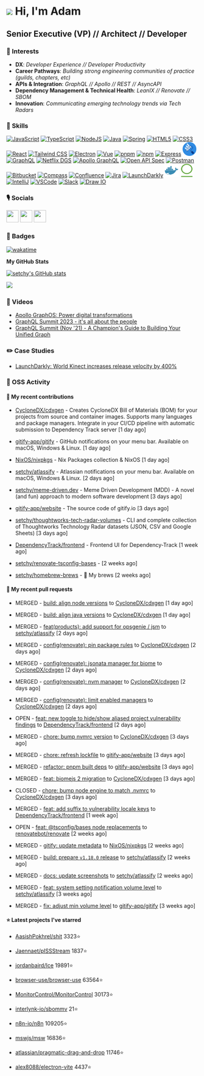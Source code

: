 ![](https://user-images.githubusercontent.com/18350557/176309783-0785949b-9127-417c-8b55-ab5a4333674e.gif) Hi, I'm Adam
============================================================================================================================

Senior Executive (VP) // Architect // Developer
-----------------------------------------------

### 🔭 Interests

- **DX**: *Developer Experience // Developer Productivity*
- **Career Pathways**: *Building strong engineering communities of practice (guilds, chapters, etc)*
- **APIs & Integration**: *GraphQL // Apollo // REST // AsyncAPI*
- **Dependency Management & Technical Health**: *LeanIX // Renovate // SBOM*
- **Innovation**: *Communicating emerging technology trends via Tech Radars*

### 💪 Skills

<p align="left">
  <a href="https://developer.mozilla.org/en-US/docs/Web/JavaScript" target="_blank" rel="noreferrer"><img src="https://raw.githubusercontent.com/danielcranney/readme-generator/main/public/icons/skills/javascript-colored.svg" width="36" height="36" alt="JavaScript" /></a>
  <a href="https://www.typescriptlang.org/" target="_blank" rel="noreferrer"><img src="https://raw.githubusercontent.com/danielcranney/readme-generator/main/public/icons/skills/typescript-colored.svg" width="36" height="36" alt="TypeScript" /></a>
  <a href="https://nodejs.org/en/" target="_blank" rel="noreferrer"><img src="https://raw.githubusercontent.com/danielcranney/readme-generator/main/public/icons/skills/nodejs-colored.svg" width="36" height="36" alt="NodeJS" /></a>
  <a href="https://www.oracle.com/java/" target="_blank" rel="noreferrer"><img src="https://raw.githubusercontent.com/danielcranney/readme-generator/main/public/icons/skills/java-colored.svg" width="36" height="36" alt="Java" /></a>
  <a href="https://spring.io/" target="_blank" rel="noreferrer"><img src="https://cdn.worldvectorlogo.com/logos/spring-3.svg" width="36" height="36" alt="Spring" /></a> 
  <a href="https://developer.mozilla.org/en-US/docs/Glossary/HTML5" target="_blank" rel="noreferrer"><img src="https://raw.githubusercontent.com/danielcranney/readme-generator/main/public/icons/skills/html5-colored.svg" width="36" height="36" alt="HTML5" /></a>
  <a href="https://www.w3.org/TR/CSS/#css" target="_blank" rel="noreferrer"><img src="https://raw.githubusercontent.com/danielcranney/readme-generator/main/public/icons/skills/css3-colored.svg" width="36" height="36" alt="CSS3" /></a>
  <a href="https://react.dev/" target="_blank" rel="noreferrer"><img src="https://cdn.worldvectorlogo.com/logos/react-2.svg" width="36" height="36" alt="React" /></a>
  <a href="https://tailwindcss.com/" target="_blank" rel="noreferrer"><img src="https://cdn.worldvectorlogo.com/logos/tailwind-css-2.svg" width="36" height="36" alt="Tailwind CSS" /></a>
  <a href="https://www.electronjs.org/" target="_blank" rel="noreferrer"><img src="https://cdn.worldvectorlogo.com/logos/electron-1.svg" width="36" height="36" alt="Electron" /></a>
  <a href="https://vuejs.org/" target="_blank" rel="noreferrer"><img src="https://cdn.worldvectorlogo.com/logos/vue-9.svg" width="36" height="36" alt="Vue" /></a>
  <a href="https://pnpm.io/" target="_blank" rel="noreferrer"><img src="https://encrypted-tbn0.gstatic.com/images?q=tbn:ANd9GcSGcwBnoTNg212cvEclMX-_qRw_P-_odFp3aafVal77Hg&s" width="36" height="36" alt="pnpm" /></a>
  <a href="https://www.npmjs.com/" target="_blank" rel="noreferrer"><img src="https://cdn.worldvectorlogo.com/logos/npm-square-red-1.svg" width="36" height="36" alt="npm" /></a>
  <a href="https://expressjs.com/" target="_blank" rel="noreferrer"><img src="https://raw.githubusercontent.com/danielcranney/readme-generator/main/public/icons/skills/express-colored.svg" width="36" height="36" alt="Express" /></a>
  <a href="https://docs.renovatebot.com/" target="_blank" rel="noreferrer"><img src="https://raw.githubusercontent.com/renovatebot/renovate/refs/heads/main/docs/usage/assets/images/logo.png" width="36" height="36" alt="Renovate" /></a>
  <a href="https://graphql.org/" target="_blank" rel="noreferrer"><img src="https://raw.githubusercontent.com/danielcranney/readme-generator/main/public/icons/skills/graphql-colored.svg" width="36" height="36" alt="GraphQL" /></a>
  <a href="https://netflix.github.io/dgs/" target="_blank" rel="noreferrer"><img src="https://raw.githubusercontent.com/Netflix/dgs/main/docs/images/dgs-framework-brand/Icon/dgs-icon--blue.svg" width="36" height="36" alt="Netflix DGS" /></a>
  <a href="https://apollographql.com/" target="_blank" rel="noreferrer"><img src="https://cdn.worldvectorlogo.com/logos/apollo-graphql-compact.svg" width="36" height="36" alt="Apollo GraphQL" /></a>
  <a href="https://swagger.io/specification/" target="_blank" rel="noreferrer"><img src="https://cdn.worldvectorlogo.com/logos/openapi-1.svg" width="36" height="36" alt="Open API Spec" /></a>
  <a href="https://www.postman.com//" target="_blank" rel="noreferrer"><img src="https://cdn.worldvectorlogo.com/logos/postman.svg" width="36" height="36" alt="Postman" /></a>
  <a href="https://www.atlassian.com/software/bitbucket" target="_blank" rel="noreferrer"><img src="https://cdn.worldvectorlogo.com/logos/bitbucket-icon.svg" width="36" height="36" alt="Bitbucket" /></a>
  <a href="https://www.atlassian.com/software/compass" target="_blank" rel="noreferrer"><img src="https://cdn.worldvectorlogo.com/logos/atlassian-compass-1.svg" width="36" height="36" alt="Compass" /></a>
  <a href="https://www.atlassian.com/software/confluence" target="_blank" rel="noreferrer"><img src="https://cdn.worldvectorlogo.com/logos/confluence-1.svg" width="36" height="36" alt="Confluence" /></a>
  <a href="https://www.atlassian.com/software/jira" target="_blank" rel="noreferrer"><img src="https://cdn.worldvectorlogo.com/logos/jira-1.svg" width="36" height="36" alt="Jira" /></a>
  <a href="https://launchdarkly.com/" target="_blank" rel="noreferrer"><img src="https://cdn.worldvectorlogo.com/logos/launchdarkly-2.svg" width="36" height="36" alt="LaunchDarkly" /></a>
  <a href="https://docker.com/" target="_blank" rel="noreferrer"><img src="https://raw.githubusercontent.com/nx211/homer-icons/master/png/docker.png" width="36" height="36" alt="Docker" /></a>
  <a href="https://jfrog.com/artifactory/" target="_blank" rel="noreferrer"><img src="https://raw.githubusercontent.com/nx211/homer-icons/master/png/artifactory.png" width="36" height="36" alt="Artifactory" /></a>
  <a href="https://www.jetbrains.com/idea/" target="_blank" rel="noreferrer"><img src="https://cdn.worldvectorlogo.com/logos/intellij-idea-1.svg" width="36" height="36" alt="IntelliJ" /></a>
  <a href="https://code.visualstudio.com/" target="_blank" rel="noreferrer"><img src="https://cdn.worldvectorlogo.com/logos/visual-studio-code-1.svg" width="36" height="36" alt="VSCode" /></a>
  <a href="https://slack.com/" target="_blank" rel="noreferrer"><img src="https://cdn.worldvectorlogo.com/logos/slack-new-logo.svg" width="36" height="36" alt="Slack" /></a>
  <a href="https://drawio-app.com/" target="_blank" rel="noreferrer"><img src="https://cdn.worldvectorlogo.com/logos/draw-io.svg" width="36" height="36" alt="Draw IO" /></a>
</p>

                      

### 🎙️ Socials
                  
<p align="left">
  <a href="https://www.github.com/setchy" target="_blank" rel="noreferrer"><img src="https://raw.githubusercontent.com/danielcranney/readme-generator/main/public/icons/socials/github.svg" width="32" height="32" /></a>
  <a href="https://www.linkedin.com/in/adamsetch" target="_blank" rel="noreferrer"><img src="https://raw.githubusercontent.com/danielcranney/readme-generator/main/public/icons/socials/linkedin.svg" width="32" height="32" /></a>
  <a href="https://www.twitter.com/setchy87" target="_blank" rel="noreferrer"><img src="https://raw.githubusercontent.com/danielcranney/readme-generator/main/public/icons/socials/twitter.svg" width="32" height="32" /></a>
</p>

### 📛 Badges

[![wakatime](https://wakatime.com/badge/user/2b948ae2-4be1-4020-8a57-7de60b53fe1d.svg)](https://wakatime.com/@2b948ae2-4be1-4020-8a57-7de60b53fe1d)

<b>My GitHub Stats</b>

<a href="http://www.github.com/setchy"><img src="https://github-readme-stats.vercel.app/api?username=setchy&show_icons=true&hide=&count_private=true&title_color=0891b2&text_color=ffffff&icon_color=0891b2&bg_color=1c1917&hide_border=true&show_icons=true" alt="setchy's GitHub stats" /></a>

<a href="http://www.github.com/setchy"><img src="https://github-readme-streak-stats.herokuapp.com/?user=setchy&stroke=ffffff&background=1c1917&ring=0891b2&fire=0891b2&currStreakNum=ffffff&currStreakLabel=0891b2&sideNums=ffffff&sideLabels=ffffff&dates=ffffff&hide_border=true" /></a>

### 📼 Videos

- [Apollo GraphOS: Power digital transformations](https://www.apollographql.com/enterprise?wvideo=4fu2lsjssc)
- [GraphQL Summit 2023 - it's all about the people](https://www.youtube.com/watch?v=090IWEcHbJc)
- [GraphQL Summit (Nov '21) - A Champion's Guide to Building Your Unified Graph](https://www.apollographql.com/events/roundtable/graphql-summit-november-2021/a-champions-guide-to-building-your-unified-graph)

### ✏️ Case Studies

- [LaunchDarkly: World Kinect increases release velocity by 400%](https://launchdarkly.com/case-studies/world-kinect/)

### 🎯 OSS Activity
#### 🚀 My recent contributions



- [CycloneDX/cdxgen](https://github.com/CycloneDX/cdxgen) - Creates CycloneDX Bill of Materials (BOM) for your projects from source and container images. Supports many languages and package managers. Integrate in your CI/CD pipeline with automatic submission to Dependency Track server [1 day ago]

- [gitify-app/gitify](https://github.com/gitify-app/gitify) - GitHub notifications on your menu bar. Available on macOS, Windows &amp; Linux. [1 day ago]

- [NixOS/nixpkgs](https://github.com/NixOS/nixpkgs) - Nix Packages collection &amp; NixOS [1 day ago]

- [setchy/atlassify](https://github.com/setchy/atlassify) - Atlassian notifications on your menu bar. Available on macOS, Windows &amp; Linux.  [2 days ago]

- [setchy/meme-driven.dev](https://github.com/setchy/meme-driven.dev) - Meme Driven Development (MDD) - A novel (and fun) approach to modern software development [3 days ago]

- [gitify-app/website](https://github.com/gitify-app/website) - The source code of gitify.io [3 days ago]

- [setchy/thoughtworks-tech-radar-volumes](https://github.com/setchy/thoughtworks-tech-radar-volumes) - CLI and complete collection of Thoughtworks Technology Radar datasets (JSON, CSV and Google Sheets) [3 days ago]

- [DependencyTrack/frontend](https://github.com/DependencyTrack/frontend) - Frontend UI for Dependency-Track [1 week ago]

- [setchy/renovate-tsconfig-bases](https://github.com/setchy/renovate-tsconfig-bases) -  [2 weeks ago]

- [setchy/homebrew-brews](https://github.com/setchy/homebrew-brews) - 🍻 My brews [2 weeks ago]

#### 🎉 My recent pull requests



- MERGED - [build: align node versions](https://github.com/CycloneDX/cdxgen/pull/1905) to [CycloneDX/cdxgen](https://github.com/CycloneDX/cdxgen) [1 day ago]

- MERGED - [build: align java versions](https://github.com/CycloneDX/cdxgen/pull/1903) to [CycloneDX/cdxgen](https://github.com/CycloneDX/cdxgen) [1 day ago]

- MERGED - [feat(products): add support for opsgenie / jsm](https://github.com/setchy/atlassify/pull/1096) to [setchy/atlassify](https://github.com/setchy/atlassify) [2 days ago]

- MERGED - [config(renovate): pin package rules](https://github.com/CycloneDX/cdxgen/pull/1897) to [CycloneDX/cdxgen](https://github.com/CycloneDX/cdxgen) [2 days ago]

- MERGED - [config(renovate): jsonata manager for biome](https://github.com/CycloneDX/cdxgen/pull/1895) to [CycloneDX/cdxgen](https://github.com/CycloneDX/cdxgen) [2 days ago]

- MERGED - [config(renovate): nvm manager](https://github.com/CycloneDX/cdxgen/pull/1894) to [CycloneDX/cdxgen](https://github.com/CycloneDX/cdxgen) [2 days ago]

- MERGED - [config(renovate): limit enabled managers](https://github.com/CycloneDX/cdxgen/pull/1892) to [CycloneDX/cdxgen](https://github.com/CycloneDX/cdxgen) [2 days ago]

- OPEN - [feat: new toggle to hide/show aliased project vulnerability findings](https://github.com/DependencyTrack/frontend/pull/1280) to [DependencyTrack/frontend](https://github.com/DependencyTrack/frontend) [2 days ago]

- MERGED - [chore: bump nvmrc version](https://github.com/CycloneDX/cdxgen/pull/1875) to [CycloneDX/cdxgen](https://github.com/CycloneDX/cdxgen) [3 days ago]

- MERGED - [chore: refresh lockfile](https://github.com/gitify-app/website/pull/440) to [gitify-app/website](https://github.com/gitify-app/website) [3 days ago]

- MERGED - [refactor: pnpm built deps](https://github.com/gitify-app/website/pull/439) to [gitify-app/website](https://github.com/gitify-app/website) [3 days ago]

- MERGED - [feat: biomejs 2 migration](https://github.com/CycloneDX/cdxgen/pull/1874) to [CycloneDX/cdxgen](https://github.com/CycloneDX/cdxgen) [3 days ago]

- CLOSED - [chore: bump node engine to match .nvmrc](https://github.com/CycloneDX/cdxgen/pull/1873) to [CycloneDX/cdxgen](https://github.com/CycloneDX/cdxgen) [3 days ago]

- MERGED - [feat: add suffix to vulnerability locale keys](https://github.com/DependencyTrack/frontend/pull/1276) to [DependencyTrack/frontend](https://github.com/DependencyTrack/frontend) [1 week ago]

- OPEN - [feat: @tsconfig/bases node replacements](https://github.com/renovatebot/renovate/pull/36308) to [renovatebot/renovate](https://github.com/renovatebot/renovate) [2 weeks ago]

- MERGED - [gitify: update metadata](https://github.com/NixOS/nixpkgs/pull/413598) to [NixOS/nixpkgs](https://github.com/NixOS/nixpkgs) [2 weeks ago]

- MERGED - [build: prepare `v1.18.0` release](https://github.com/setchy/atlassify/pull/1027) to [setchy/atlassify](https://github.com/setchy/atlassify) [2 weeks ago]

- MERGED - [docs: update screenshots](https://github.com/setchy/atlassify/pull/1026) to [setchy/atlassify](https://github.com/setchy/atlassify) [2 weeks ago]

- MERGED - [feat: system setting notification volume level](https://github.com/setchy/atlassify/pull/1003) to [setchy/atlassify](https://github.com/setchy/atlassify) [3 weeks ago]

- MERGED - [fix: adjust min volume level](https://github.com/gitify-app/gitify/pull/2033) to [gitify-app/gitify](https://github.com/gitify-app/gitify) [3 weeks ago]

#### ⭐ Latest projects I've starred



- [AasishPokhrel/shit](https://github.com/AasishPokhrel/shit) 3323⭐

- [Jaennaet/pISSStream](https://github.com/Jaennaet/pISSStream) 1837⭐

- [jordanbaird/Ice](https://github.com/jordanbaird/Ice) 19891⭐

- [browser-use/browser-use](https://github.com/browser-use/browser-use) 63564⭐

- [MonitorControl/MonitorControl](https://github.com/MonitorControl/MonitorControl) 30173⭐

- [interlynk-io/sbommv](https://github.com/interlynk-io/sbommv) 21⭐

- [n8n-io/n8n](https://github.com/n8n-io/n8n) 109205⭐

- [mswjs/msw](https://github.com/mswjs/msw) 16836⭐

- [atlassian/pragmatic-drag-and-drop](https://github.com/atlassian/pragmatic-drag-and-drop) 11746⭐

- [alex8088/electron-vite](https://github.com/alex8088/electron-vite) 4437⭐


